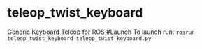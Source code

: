 # teleop_twist_keyboard
Generic Keyboard Teleop for ROS
#Launch
To launch run: `rosrun teleop_twist_keyboard teleop_twist_keyboard.py`


